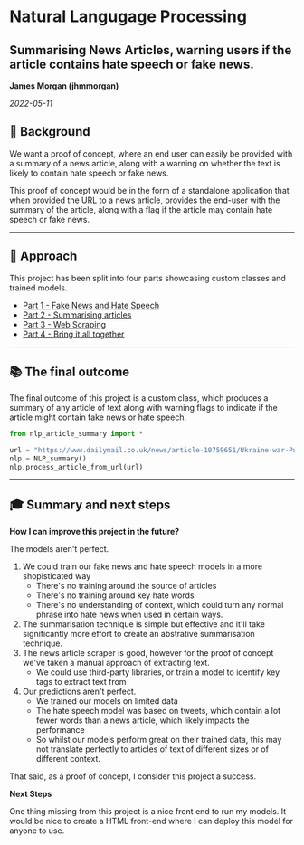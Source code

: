 # Natural Langugage Processing
## Summarising News Articles, warning users if the article contains hate speech or fake news.

**James Morgan (jhmmorgan)**

_2022-05-11_

## 📖 Background

We want a proof of concept, where an end user can easily be provided with a summary of a news article, along with a warning on whether the text is likely to contain hate speech or fake news.

This proof of concept would be in the form of a standalone application that when provided the URL to a news article, provides the end-user with the summary of the article, along with a flag if the article may contain hate speech or fake news.

---

## 🔬 Approach
This project has been split into four parts showcasing custom classes and trained models.  
 - [Part 1 - Fake News and Hate Speech](https://github.com/jhmmorgan/nlp_news_article/blob/main/NLP%201%20-%20Fake%20and%20Hate%20News.ipynb)
 - [Part 2 - Summarising articles](https://github.com/jhmmorgan/nlp_news_article/blob/main/NLP%202%20-%20Summarising%20articles.ipynb)
 - [Part 3 - Web Scraping](https://github.com/jhmmorgan/nlp_news_article/blob/main/NLP%203%20-%20Web%20Scraping.ipynb)
 - [Part 4 - Bring it all together](https://github.com/jhmmorgan/nlp_news_article/blob/main/NLP%204%20-%20Final%20Outcome.ipynb)

---

## 📚 The final outcome
The final outcome of this project is a custom class, which produces a summary of any article of text along with warning flags to indicate if the article might contain fake news or hate speech.
```python
from nlp_article_summary import *

url = "https://www.dailymail.co.uk/news/article-10759651/Ukraine-war-Putin-suggest-use-nukes-necessary.html"
nlp = NLP_summary()
nlp.process_article_from_url(url)
```

---

## 🎓 Summary and next steps
<div class="alert alert-block alert-info">
<b>How I can improve this project in the future?</b>
</div>


The models aren't perfect.  
1. We could train our fake news and hate speech models in a more shopisticated way
    - There's no training around the source of articles
    - There's no training around key hate words
    - There's no understanding of context, which could turn any normal phrase into hate news when used in certain ways.
2. The summarisation technique is simple but effective and it'll take significantly more effort to create an abstrative summarisation technique.
3. The news article scraper is good, however for the proof of concept we've taken a manual approach of extracting text.
     - We could use third-party libraries, or train a model to identify key tags to extract text from
4. Our predictions aren't perfect.
    - We trained our models on limited data
    - The hate speech model was based on tweets, which contain a lot fewer words than a news article, which likely impacts the performance
    - So whilst our models perform great on their trained data, this may not translate perfectly to articles of text of different sizes or of different context.


That said, as a proof of concept, I consider this project a success.


<div class="alert alert-block alert-info">
<b>Next Steps</b>
</div>

One thing missing from this project is a nice front end to run my models.  It would be nice to create a HTML front-end where I can deploy this model for anyone to use.